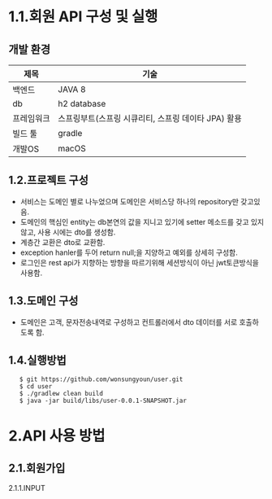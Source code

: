 
1.1.회원 API 구성 및 실행
====================
개발 환경
------
|제목|기술
|------|---|
|백엔드|JAVA 8|
|db|h2 database|
|프레임워크|스프링부트(스프링 시큐리티, 스프링 데이타 JPA) 활용|
|빌드 툴|gradle|
|개발OS|macOS|


1.2.프로젝트 구성
----------
- 서비스는 도메인 별로 나누었으며 도메인은 서비스당 하나의 repository만 갖고있음.
- 도메인의 핵심인 entity는 db본연의 값을 지니고 있기에 setter 메소드를 갖고 있지 않고, 사용 시에는 dto를 생성함.
- 계층간 교환은 dto로 교환함.
- exception hanler를 두어 return null;을 지양하고 예외를 상세히 구성함.
- 로그인은 rest api가 지향하는 방향을 따르기위해 세션방식이 아닌 jwt토큰방식을 사용함.

1.3.도메인 구성
--------
- 도메인은 고객, 문자전송내역로 구성하고 컨트롤러에서 dto 데이터를 서로 호출하도록 함.

1.4.실행방법
-------
```
   $ git https://github.com/wonsungyoun/user.git
   $ cd user
   $ ./gradlew clean build
   $ java -jar build/libs/user-0.0.1-SNAPSHOT.jar
```

2.API 사용 방법
=============
2.1.회원가입
----------
2.1.1.INPUT

